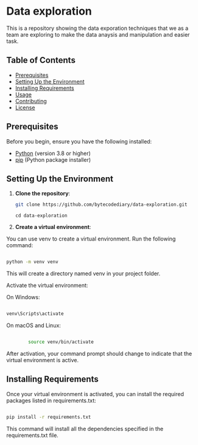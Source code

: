 # Data exploration

This is a repository showing the data exporation techniques that we as a team are exploring to make the data anaysis and manipulation and easier task.

## Table of Contents

- [Prerequisites](#prerequisites)
- [Setting Up the Environment](#setting-up-the-environment)
- [Installing Requirements](#installing-requirements)
- [Usage](#usage)
- [Contributing](#contributing)
- [License](#license)

## Prerequisites

Before you begin, ensure you have the following installed:

- [Python](https://www.python.org/downloads/) (version 3.8 or higher)
- [pip](https://pip.pypa.io/en/stable/) (Python package installer)

## Setting Up the Environment

1. **Clone the repository**:

   ```bash
   git clone https://github.com/bytecodediary/data-exploration.git
   ```
   
   ```
   cd data-exploration
   ```
2. **Create a virtual environment**:

You can use venv to create a virtual environment. Run the following command:

```bash

python -m venv venv
```

This will create a directory named venv in your project folder.

Activate the virtual environment:

On Windows:

```bash

venv\Scripts\activate
```

On macOS and Linux:

```bash

        source venv/bin/activate
```

After activation, your command prompt should change to indicate that the virtual environment is active.

## Installing Requirements

Once your virtual environment is activated, you can install the required packages listed in requirements.txt:

```bash

pip install -r requirements.txt
```
This command will install all the dependencies specified in the requirements.txt file.



